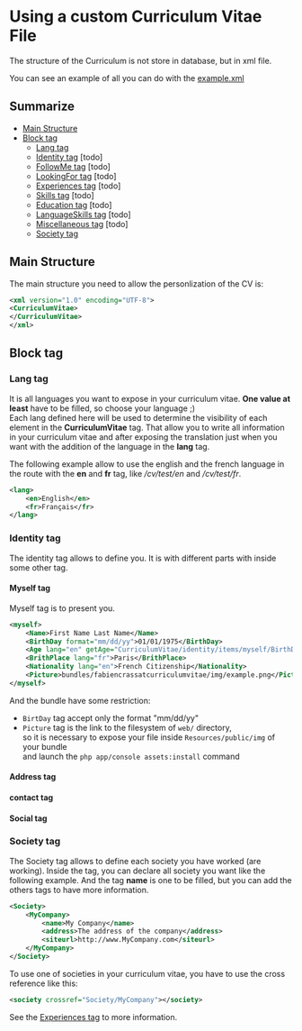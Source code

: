 # Using a custom Curriculum Vitae File

The structure of the Curriculum is not store in database, but in xml file.

You can see an example of all you can do with the [example.xml](https://github.com/FabienCrassat/CurriculumVitaeBundle/blob/master/Resources/data/example.xml "example.xml")

## Summarize
*   [Main Structure](#main-structure "Main Structure")
*   [Block tag](#block-tag "Block tag")
    *   [Lang tag](#lang-tag "Lang tag")
    *   [Identity tag](#identity-tag "Identity tag") [todo]
    *   [FollowMe tag](#followme-tag "FollowMe tag") [todo]
    *   [LookingFor tag](#lookingfor-tag "LookingFor tag") [todo]
    *   [Experiences tag](#experiences-tag "Experiences tag") [todo]
    *   [Skills tag](#skills-tag "Skills tag") [todo]
    *   [Education tag](#education-tag "Education tag") [todo]
    *   [LanguageSkills tag](#languageskills-tag "LanguageSkills tag") [todo]
    *   [Miscellaneous tag](#miscellaneous-tag "Miscellaneous tag") [todo]
    *   [Society tag](#society-tag "Society tag")

## Main Structure

The main structure you need to allow the personlization of the CV is:

``` xml
<xml version="1.0" encoding="UTF-8">
<CurriculumVitae>
</CurriculumVitae>
</xml>
```

## Block tag

### Lang tag

It is all languages you want to expose in your curriculum vitae. **One value at least** have to be filled, so choose your language ;)  
Each lang defined here will be used to determine the visibility of each element in the **CurriculumVitae** tag.
That allow you to write all information in your curriculum vitae and after exposing the translation just when you want with the addition of the language in the **lang** tag.

The following example allow to use the english and the french language in the route with the **en** and **fr** tag, like */cv/test/en* and */cv/test/fr*.

``` xml
<lang>
    <en>English</en>
    <fr>Français</fr>
</lang>
```

### Identity tag

The identity tag allows to define you. It is with different parts with inside some other tag.

#### Myself tag
Myself tag is to present you.
``` xml
<myself>
    <Name>First Name Last Name</Name>
    <BirthDay format="mm/dd/yy">01/01/1975</BirthDay>
    <Age lang="en" getAge="CurriculumVitae/identity/items/myself/BirthDay"></Age>
    <BrithPlace lang="fr">Paris</BrithPlace>
    <Nationality lang="en">French Citizenship</Nationality>
    <Picture>bundles/fabiencrassatcurriculumvitae/img/example.png</Picture>
</myself>
```
And the bundle have some restriction:
*   ```BirtDay``` tag accept only the format "mm/dd/yy"
*   ```Picture``` tag is the link to the filesystem of ```web/``` directory,  
    so it is necessary to expose your file inside ```Resources/public/img``` of your bundle  
    and launch the ``` php app/console assets:install ``` command

#### Address tag

#### contact tag

#### Social tag

### Society tag

The Society tag allows to define each society you have worked (are working).
Inside the tag, you can declare all society you want like the following example. And the tag **name** is one to be filled, but you can add the others tags to have more information.

``` xml
<Society>
    <MyCompany>
        <name>My Company</name>
        <address>The address of the company</address>
        <siteurl>http://www.MyCompany.com</siteurl>
    </MyCompany>
</Society>
```

To use one of societies in your curriculum vitae, you have to use the cross reference like this:
``` xml
<society crossref="Society/MyCompany"></society>
```
See the [Experiences tag](#experiences-tag "Experiences tag") to more information.